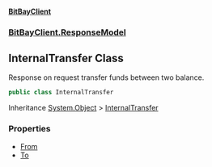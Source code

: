 #### [BitBayClient](./index.md 'index')
### [BitBayClient.ResponseModel](./BitBayClient-ResponseModel.md 'BitBayClient.ResponseModel')
## InternalTransfer Class
Response on request transfer funds between two balance.  
```csharp
public class InternalTransfer
```
Inheritance [System.Object](https://docs.microsoft.com/en-us/dotnet/api/System.Object 'System.Object') &gt; [InternalTransfer](./BitBayClient-ResponseModel-InternalTransfer.md 'BitBayClient.ResponseModel.InternalTransfer')  
### Properties
- [From](./BitBayClient-ResponseModel-InternalTransfer-From.md 'BitBayClient.ResponseModel.InternalTransfer.From')
- [To](./BitBayClient-ResponseModel-InternalTransfer-To.md 'BitBayClient.ResponseModel.InternalTransfer.To')
